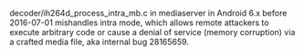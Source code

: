 decoder/ih264d_process_intra_mb.c in mediaserver in Android 6.x before 2016-07-01 mishandles intra mode, which allows remote attackers to execute arbitrary code or cause a denial of service (memory corruption) via a crafted media file, aka internal bug 28165659.